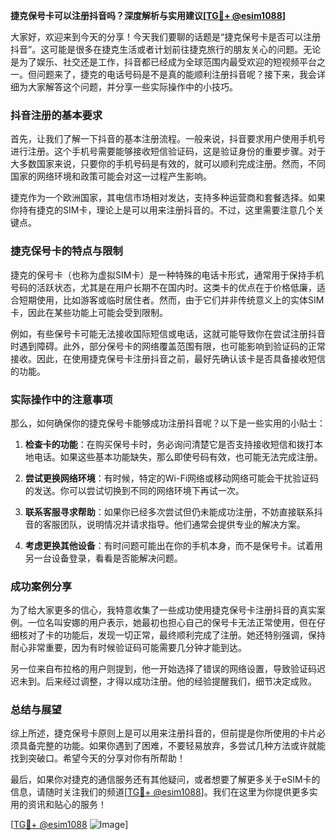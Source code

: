 **捷克保号卡可以注册抖音吗？深度解析与实用建议[[TG💪+ @esim1088](https://t.me/s/esim1088)]**

大家好，欢迎来到今天的分享！今天我们要聊的话题是“捷克保号卡是否可以注册抖音”。这可能是很多在捷克生活或者计划前往捷克旅行的朋友关心的问题。无论是为了娱乐、社交还是工作，抖音都已经成为全球范围内最受欢迎的短视频平台之一。但问题来了，捷克的电话号码是不是真的能顺利注册抖音呢？接下来，我会详细为大家解答这个问题，并分享一些实际操作中的小技巧。

### 抖音注册的基本要求

首先，让我们了解一下抖音的基本注册流程。一般来说，抖音要求用户使用手机号进行注册。这个手机号需要能够接收短信验证码，这是验证身份的重要步骤。对于大多数国家来说，只要你的手机号码是有效的，就可以顺利完成注册。然而，不同国家的网络环境和政策可能会对这一过程产生影响。

捷克作为一个欧洲国家，其电信市场相对发达，支持多种运营商和套餐选择。如果你持有捷克的SIM卡，理论上是可以用来注册抖音的。不过，这里需要注意几个关键点。

### 捷克保号卡的特点与限制

捷克的保号卡（也称为虚拟SIM卡）是一种特殊的电话卡形式，通常用于保持手机号码的活跃状态，尤其是在用户长期不在国内时。这类卡的优点在于价格低廉，适合短期使用，比如游客或临时居住者。然而，由于它们并非传统意义上的实体SIM卡，因此在某些功能上可能会受到限制。

例如，有些保号卡可能无法接收国际短信或电话，这就可能导致你在尝试注册抖音时遇到障碍。此外，部分保号卡的网络覆盖范围有限，也可能影响到验证码的正常接收。因此，在使用捷克保号卡注册抖音之前，最好先确认该卡是否具备接收短信的功能。

### 实际操作中的注意事项

那么，如何确保你的捷克保号卡能够成功注册抖音呢？以下是一些实用的小贴士：

1. **检查卡的功能**：在购买保号卡时，务必询问清楚它是否支持接收短信和拨打本地电话。如果这些基本功能缺失，那么即使号码有效，也可能无法完成注册。

2. **尝试更换网络环境**：有时候，特定的Wi-Fi网络或移动网络可能会干扰验证码的发送。你可以尝试切换到不同的网络环境下再试一次。

3. **联系客服寻求帮助**：如果你已经多次尝试但仍未能成功注册，不妨直接联系抖音的客服团队，说明情况并请求指导。他们通常会提供专业的解决方案。

4. **考虑更换其他设备**：有时问题可能出在你的手机本身，而不是保号卡。试着用另一台设备登录，看看是否能解决问题。

### 成功案例分享

为了给大家更多的信心，我特意收集了一些成功使用捷克保号卡注册抖音的真实案例。一位名叫安娜的用户表示，她最初也担心自己的保号卡无法正常使用，但在仔细核对了卡的功能后，发现一切正常，最终顺利完成了注册。她还特别强调，保持耐心非常重要，因为有时候验证码可能需要几分钟才能到达。

另一位来自布拉格的用户则提到，他一开始选择了错误的网络设置，导致验证码迟迟未到。后来经过调整，才得以成功注册。他的经验提醒我们，细节决定成败。

### 总结与展望

综上所述，捷克保号卡原则上是可以用来注册抖音的，但前提是你所使用的卡片必须具备完整的功能。如果你遇到了困难，不要轻易放弃，多尝试几种方法或许就能找到突破口。希望今天的分享对你有所帮助！

最后，如果你对捷克的通信服务还有其他疑问，或者想要了解更多关于eSIM卡的信息，请随时关注我们的频道[[TG💪+ @esim1088](https://t.me/s/esim1088)]。我们在这里为你提供更多实用的资讯和贴心的服务！

[[TG💪+ @esim1088](https://t.me/s/esim1088) ![Image](https://i.postimg.cc/4NQfJmqS/Snipaste-2025-05-13-00-14-12.png)]